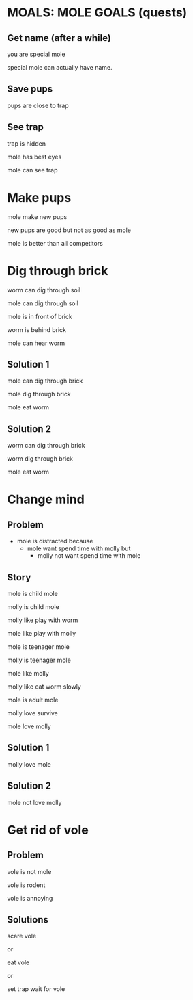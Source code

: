 # MOALS: MOLE GOALS (quests)

## Get name (after a while)

you are special mole

special mole can actually have name.


## Save pups

pups are close to trap


## See trap

trap is hidden

mole has best eyes

mole can see trap


# Make pups

mole make new pups

new pups are good but not as good as mole

mole is better than all competitors


# Dig through brick

worm can dig through soil

mole can dig through soil

mole is in front of brick

worm is behind brick

mole can hear worm

## Solution 1

mole can dig through brick

mole dig through brick

mole eat worm

## Solution 2

worm can dig through brick

worm dig through brick

mole eat worm


# Change mind

## Problem

- mole is distracted because
  - mole want spend time with molly but
    - molly not want spend time with mole

## Story

mole is child mole

molly is child mole

molly like play with worm

mole like play with molly

mole is teenager mole

molly is teenager mole

mole like molly

molly like eat worm slowly

mole is adult mole

molly love survive

mole love molly

## Solution 1

molly love mole

## Solution 2

mole not love molly


# Get rid of vole

## Problem

vole is not mole

vole is rodent

vole is annoying

## Solutions

scare vole

or

eat vole

or

set trap
wait for vole
